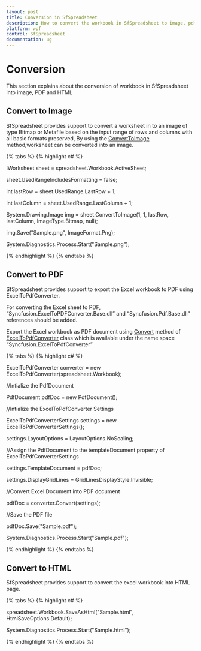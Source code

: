 ```yaml
---
layout: post
title: Conversion in SfSpreadsheet
description: How to convert the workbook in SfSpreadsheet to image, pdf and html
platform: wpf
control: SfSpreadsheet
documentation: ug
---
```


# Conversion
This section explains about the conversion of workbook in SfSpreadsheet into image, PDF and HTML

## Convert to Image

SfSpreadsheet provides support to convert a worksheet in to an image of type Bitmap or Metafile based on the input range of rows and columns with all basic formats preserved, By using the [ConvertToImage](https://help.syncfusion.com/cr/cref_files/file-formats/xlsio/Syncfusion.XlsIO.Base~Syncfusion.XlsIO.IWorksheet~ConvertToImage.html) method,worksheet can be converted into an image.

{% tabs %}
{% highlight c# %}

IWorksheet sheet = spreadsheet.Workbook.ActiveSheet;

sheet.UsedRangeIncludesFormatting = false;

int lastRow = sheet.UsedRange.LastRow + 1;

int lastColumn = sheet.UsedRange.LastColumn + 1;

System.Drawing.Image img = sheet.ConvertToImage(1, 1, lastRow, lastColumn, ImageType.Bitmap, null);

img.Save("Sample.png", ImageFormat.Png);

System.Diagnostics.Process.Start("Sample.png");

{% endhighlight %}
{% endtabs %}

## Convert to PDF

SfSpreadsheet provides support to export the Excel workbook to PDF using ExcelToPdfConverter. 

For converting the Excel sheet to PDF, “Syncfusion.ExcelToPDFConverter.Base.dll” and “Syncfusion.Pdf.Base.dll” references should be added.

Export the Excel workbook as PDF document using [Convert](http://help.syncfusion.com/cr/cref_files/wpf/xlsio/Syncfusion.ExcelToPDFConverter.Base~Syncfusion.ExcelToPdfConverter.ExcelToPdfConverter~Convert.html) method of [ExcelToPdfConverter](http://help.syncfusion.com/cr/cref_files/wpf/xlsio/Syncfusion.ExcelToPDFConverter.Base~Syncfusion.ExcelToPdfConverter.ExcelToPdfConverter.html) class which is available under the name space “Syncfusion.ExcelToPdfConverter”

{% tabs %}
{% highlight c# %}

ExcelToPdfConverter converter = new ExcelToPdfConverter(spreadsheet.Workbook);

//Intialize the PdfDocument

PdfDocument pdfDoc = new PdfDocument();

//Intialize the ExcelToPdfConverter Settings

ExcelToPdfConverterSettings settings = new ExcelToPdfConverterSettings();

settings.LayoutOptions = LayoutOptions.NoScaling;

//Assign the PdfDocument to the templateDocument property of ExcelToPdfConverterSettings

settings.TemplateDocument = pdfDoc;

settings.DisplayGridLines = GridLinesDisplayStyle.Invisible;

//Convert Excel Document into PDF document

pdfDoc = converter.Convert(settings);

//Save the PDF file

pdfDoc.Save("Sample.pdf");

System.Diagnostics.Process.Start("Sample.pdf");

{% endhighlight %}
{% endtabs %}

## Convert to HTML

SfSpreadsheet provides support to convert the excel workbook into HTML page.

{% tabs %}
{% highlight c# %}

spreadsheet.Workbook.SaveAsHtml("Sample.html", HtmlSaveOptions.Default);

System.Diagnostics.Process.Start("Sample.html");

{% endhighlight %}
{% endtabs %}
